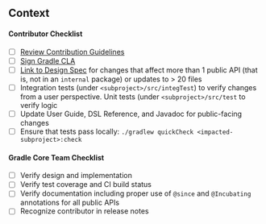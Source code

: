 ## Context
<!--- Why do you believe many users will benefit from this change? -->
<!--- Link to relevant issues or forum discussions here -->

#### Contributor Checklist
- [ ] [Review Contribution Guidelines](https://github.com/gradle/gradle/blob/master/.github/CONTRIBUTING.md)
- [ ] [Sign Gradle CLA](http://gradle.org/contributor-license-agreement/)
- [ ] [Link to Design Spec](https://github.com/gradle/gradle/tree/master/design-docs) for changes that affect more than 1 public API (that is, not in an `internal` package) or updates to > 20 files
- [ ] Integration tests (under `<subproject>/src/integTest`) to verify changes from a user perspective. Unit tests (under `<subproject>/src/test` to verify logic
- [ ] Update User Guide, DSL Reference, and Javadoc for public-facing changes
- [ ] Ensure that tests pass locally: `./gradlew quickCheck <impacted-subproject>:check`

#### Gradle Core Team Checklist
- [ ] Verify design and implementation 
- [ ] Verify test coverage and CI build status
- [ ] Verify documentation including proper use of `@since` and `@Incubating` annotations for all public APIs
- [ ] Recognize contributor in release notes
